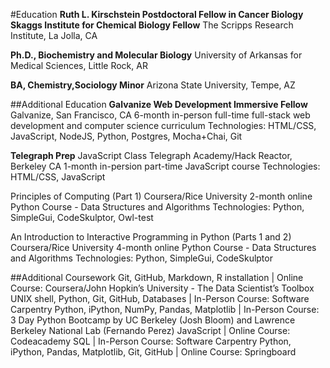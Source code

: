 #Education
**Ruth L. Kirschstein Postdoctoral Fellow in Cancer Biology**
**Skaggs Institute for Chemical Biology Fellow**
The Scripps Research Institute, La Jolla, CA

**Ph.D., Biochemistry and Molecular Biology**
University of Arkansas for Medical Sciences, Little Rock, AR

**BA, Chemistry,Sociology Minor**
Arizona State University, Tempe, AZ

##Additional Education
**Galvanize Web Development Immersive Fellow**
Galvanize, San Francisco, CA
6-month in-person full-time full-stack web development and computer science curriculum
Technologies: HTML/CSS, JavaScript, NodeJS, Python, Postgres, Mocha+Chai, Git

**Telegraph Prep**
JavaScript Class
Telegraph Academy/Hack Reactor, Berkeley CA
1-month in-persion part-time JavaScript course
Technologies: HTML/CSS, JavaScript

Principles of Computing (Part 1)
Coursera/Rice University
2-month online Python Course - Data Structures and Algorithms
Technologies: Python, SimpleGui, CodeSkulptor, Owl-test

An Introduction to Interactive Programming in Python (Parts 1 and 2)
Coursera/Rice University
4-month online Python Course - Data Structures and Algorithms
Technologies: Python, SimpleGui, CodeSkulptor

##Additional Coursework
Git, GitHub, Markdown, R installation | Online Course: Coursera/John Hopkin’s University - The Data Scientist’s Toolbox
UNIX shell, Python, Git, GitHub, Databases | In-Person Course: Software Carpentry
Python, iPython, NumPy, Pandas, Matplotlib | In-Person Course: 3 Day Python Bootcamp by UC Berkeley (Josh Bloom) and Lawrence Berkeley National Lab (Fernando Perez)
JavaScript | Online Course: Codeacademy
SQL | In-Person Course: Software Carpentry
Python, iPython, Pandas, Matplotlib, Git, GitHub | Online Course: Springboard
